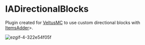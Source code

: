﻿# IADirectionalBlocks

<p>Plugin created for <a href="https://tienda.veltusmc.com/">VeltusMC</a> to use custom directional blocks with <a href="https://www.spigotmc.org/resources/73355/">ItemsAdder</a>>.</p>

![ezgif-4-322e54f05f](https://user-images.githubusercontent.com/91278767/187912199-4a984b32-bf3c-4df6-983c-be18862420b7.gif)
